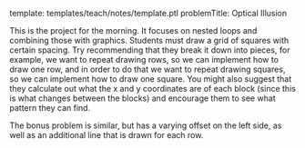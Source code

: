 template: templates/teach/notes/template.ptl
problemTitle: Optical Illusion

This is the project for the morning.  It focuses on nested loops and combining those with graphics.  Students must draw a grid of squares with certain spacing.  Try recommending that they break it down into pieces, for example, we want to repeat drawing rows, so we can implement how to draw one row, and in order to do that we want to repeat drawing squares, so we can implement how to draw one square.  You might also suggest that they calculate out what the x and y coordinates are of each block (since this is what changes between the blocks) and encourage them to see what pattern they can find.

The bonus problem is similar, but has a varying offset on the left side, as well as an additional line that is drawn for each row.